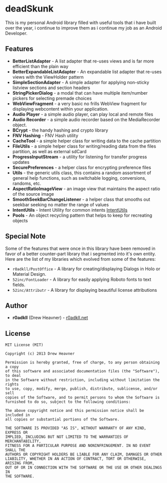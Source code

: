 # deadSkunk

This is my personal Android library filled with useful tools that i have built over the year, i continue to improve them as i continue my job as an Android Developer.

## Features

* **BetterListAdapter**      - A list adapter that re-uses views and is far more efficient than the plain way
* **BetterExpandableListAdapter** - An expandable list adapter that re-uses views with the ViewHolder pattern
* **SimpleSectionAdapter**   - A simple adapter for applying non-sticky listview sections and section headers
* **StringPickerDialog**     - a modal that can have multiple item/number pickers for selecting premade choices
* **WebViewFragment**        - a very basic no frills WebView fragment for displaying webcontent within your application.
* **Audio Player**           - a simple audio player, can play local and remote files
* **Audio Recorder**         - a simple audio recorder based on the MediaRecorder object. 
* **BCrypt**                 - the handy hashing and crypto library 
* **FNV Hashing**            - FNV Hash utility
* **CacheTool**              - a simple helper class for writing data to the cache partition
* **FileUtils**              - a simple helper class for writing/reading data from the files partition, as well as external sdCard
* **ProgressInputStream**    - a utility for listening for transfer progress updates
* **SecurePreferences**      - a helper class for encrypting preference files
* **Utils**                  - the generic utils class, this contains a random assortment of general help functions, such as switchable logging, conversions, randoms, etc.
* **AspectRatioImageView**   - an image view that maintains the aspect ratio of the source image
* **SmoothSeekBarChangeListener** - a helper class that smooths out seekbar seeking no matter the range of values
* **IntentUtils**			  - Intent Utility for common intents [IntentUtils](https://github.com/d-tarasov/android-intents)
* **Pools** - An object recycling pattern that helps to keep for recreating objects

## Special Note
Some of the features that were once in this library have been removed in favor of a better counter-part library that i segmented into it's own entity. Here are the list of my libraries which evolved from some of the features:

-	`r0adkll/PostOffice` - A library for creating/displaying Dialogs in Holo or Material Design.
-	`52inc/FontLoader` - A library for easily applying Roboto fonts to text fields.
-	`52inc/Attributr` - A library for displaying beautiful license attributions


## Author
* **r0adkll** (Drew Heavner) - [r0adkll.net](http://r0adkll.net)


## License

    MIT License (MIT)

    Copyright (c) 2013 Drew Heavner
  
    Permission is hereby granted, free of charge, to any person obtaining a copy
    of this software and associated documentation files (the "Software"), to deal
    in the Software without restriction, including without limitation the rights
    to use, copy, modify, merge, publish, distribute, sublicense, and/or sell
    copies of the Software, and to permit persons to whom the Software is
    furnished to do so, subject to the following conditions:
  
    The above copyright notice and this permission notice shall be included in
    all copies or substantial portions of the Software.
  
    THE SOFTWARE IS PROVIDED "AS IS", WITHOUT WARRANTY OF ANY KIND, EXPRESS OR
    IMPLIED, INCLUDING BUT NOT LIMITED TO THE WARRANTIES OF MERCHANTABILITY,
    FITNESS FOR A PARTICULAR PURPOSE AND NONINFRINGEMENT. IN NO EVENT SHALL THE
    AUTHORS OR COPYRIGHT HOLDERS BE LIABLE FOR ANY CLAIM, DAMAGES OR OTHER
    LIABILITY, WHETHER IN AN ACTION OF CONTRACT, TORT OR OTHERWISE, ARISING FROM,
    OUT OF OR IN CONNECTION WITH THE SOFTWARE OR THE USE OR OTHER DEALINGS IN
    THE SOFTWARE.

